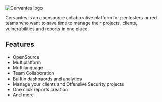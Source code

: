 ![Cervantes logo](https://raw.githubusercontent.com/CervantesSecurity/.github/main/profile/logo-horizontal2.png)

Cervantes is an opensource collaborative platform for pentesters or red teams who want to save time to manage their projects, clients, vulnerabilities and reports in one place. 

## Features
* OpenSource
* Multiplatform
* Multilanguage
* Team Collaboration
* BuiltIn dashbaords and analytics
* Manage your clients and Offensive Security projects
* One click reports creation
* And more



